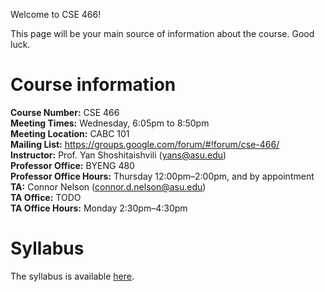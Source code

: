 Welcome to CSE 466!

This page will be your main source of information about the course.
Good luck.

# Course information

**Course Number:** CSE 466 <br>
**Meeting Times:** Wednesday, 6:05pm to 8:50pm <br>
**Meeting Location:** CABC 101 <br>
**Mailing List:** https://groups.google.com/forum/#!forum/cse-466/ <br>
**Instructor:** Prof. Yan Shoshitaishvili (yans@asu.edu) <br>
**Professor Office:** BYENG 480 <br>
**Professor Office Hours:** Thursday 12:00pm–2:00pm, and by appointment <br>
**TA:** Connor Nelson (connor.d.nelson@asu.edu) <br>
**TA Office:** TODO <br>
**TA Office Hours:** Monday 2:30pm–4:30pm <br>

# Syllabus

The syllabus is available [here](syllabus.md).
